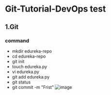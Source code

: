 # Git-Tutorial-DevOps test

## 1.Git

### command

- mkdir edureka-repo
- cd edureka-repo
- git init
- touch edureka.py
- vi edureka.py
- git add edureka.py
- git status
- git commit -m "Frist"
![image](https://user-images.githubusercontent.com/41546139/134036776-fa41d73c-dcd2-4036-81e8-25b17521ab33.png)
